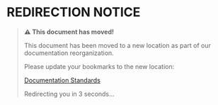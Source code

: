 <!-- 
Copyright (c) 2025 [Eric C. Mumford (@heymumford)](https://github.com/heymumford), Gemini Deep Research, Claude 3.7.
-->

# REDIRECTION NOTICE

> **⚠️ This document has moved!**
>
> This document has been moved to a new location as part of our documentation reorganization.
>
> Please update your bookmarks to the new location:
>
> [Documentation Standards](../reference/standards/documentation-standards.md)
>
> Redirecting you in 3 seconds...
